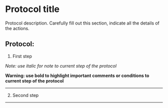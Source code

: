 Protocol title
==============

Protocol description. Carefully fill out this section, indicate all the details of the actions.

## Protocol:
1. First step

_Note: use italic for note to current step of the protocol_

**Warning: use bold to highlight important comments or conditions to current step of the protocol**

---

2. Second step

---